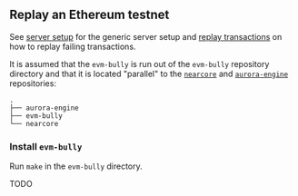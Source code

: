 ## Replay an Ethereum testnet

See [server setup](server.md) for the generic server setup and [replay
transactions](replay-tx.md) on how to replay failing transactions.

It is assumed that the `evm-bully` is run out of the `evm-bully`
repository directory and that it is located "parallel" to the
[`nearcore`](https://github.com/near/nearcore/) and
[`aurora-engine`](https://github.com/aurora-is-near/aurora-engine)
repositories:

    .
    ├── aurora-engine
    ├── evm-bully
    └── nearcore

### Install `evm-bully`

Run `make` in the `evm-bully` directory.

TODO
